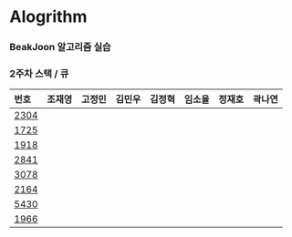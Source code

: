 # Alogrithm

### BeakJoon 알고리즘 실습

### 2주차 스택 / 큐

|번호|조재영|고정민|김민우|김정혁|임소율|정재호|곽나연|
|:--|:---:|:---:|:---:|:---:|:---:|:---:|:---:|
|[2304](<https://www.acmicpc.net/problem/2304>)||||||||
|[1725](<https://www.acmicpc.net/problem/1725>)||||||||
|[1918](<https://www.acmicpc.net/problem/1918>)||||||||
|[2841](<https://www.acmicpc.net/problem/2841>)||||||||
|[3078](<https://www.acmicpc.net/problem/3078>)||||||||
|[2164](<https://www.acmicpc.net/problem/2164>)||||||||
|[5430](<https://www.acmicpc.net/problem/5430>)||||||||
|[1966](<https://www.acmicpc.net/problem/1966>)||||||||

